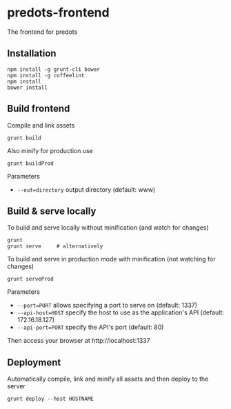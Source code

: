 # predots-frontend

The frontend for predots

## Installation

```
npm install -g grunt-cli bower
npm install -g coffeelint
npm install
bower install
```

## Build frontend

Compile and link assets

```
grunt build
```

Also minify for production use

```
grunt buildProd
```

Parameters
- `--out=directory` output directory (default: www)

## Build & serve locally

To build and serve locally without minification (and watch for changes)

```
grunt
grunt serve		# alternatively
```

To build and serve in production mode with minification (not watching for changes)

```
grunt serveProd
```

Parameters
- `--port=PORT` allows specifying a port to serve on (default: 1337)
- `--api-host=HOST` specify the host to use as the application's API (default: 172.16.18.127)
- `--api-port=PORT` specify the API's port (default: 80)


Then access your browser at http://localhost:1337

## Deployment

Automatically compile, link and minify all assets and then deploy to the server

```
grunt deploy --host HOSTNAME
```
